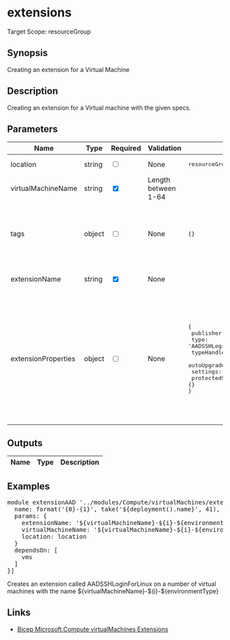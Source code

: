 # extensions

Target Scope: resourceGroup

## Synopsis
Creating an extension for a Virtual Machine

## Description
Creating an extension for a Virtual machine with the given specs.

## Parameters
| Name | Type | Required | Validation | Default value | Description |
| -- |  -- | -- | -- | -- | -- |
| location | string | <input type="checkbox"> | None | <pre>resourceGroup().location</pre> | Specifies the Azure location where the resource should be created. Defaults to the resourcegroup location. |
| virtualMachineName | string | <input type="checkbox" checked> | Length between 1-64 | <pre></pre> | The name of the virtual machine. This need to be pre-existing.<br>Min length: 1<br>Max length: 15 for windows & 64 for linux. |
| tags | object | <input type="checkbox"> | None | <pre>{}</pre> | The tags to apply to this resource. This is an object with key/value pairs.<br>Example:<br>{<br>&nbsp;&nbsp;&nbsp;FirstTag: myvalue<br>&nbsp;&nbsp;&nbsp;SecondTag: another value<br>} |
| extensionName | string | <input type="checkbox" checked> | None | <pre></pre> | The name of the extension.<br>Example:<br>'&#36;{virtualMachineName}/AADSSHLoginForLinux' |
| extensionProperties | object | <input type="checkbox"> | None | <pre>{<br>  publisher: 'Microsoft.Azure.ActiveDirectory'<br>  type: 'AADSSHLoginForLinux'<br>  typeHandlerVersion: '1.0'<br>  autoUpgradeMinorVersion: true<br>  settings: {}<br>  protectedSettings: {}<br>}</pre> | Setting up the properties for a particular extension. This cannot be empty.<br>For options and structure see: https://learn.microsoft.com/en-us/azure/templates/microsoft.compute/virtualmachines/extensions?pivots=deployment-language-bicep#virtualmachineextensionproperties<br>Example:<br>{<br>&nbsp;&nbsp;&nbsp;publisher: 'Microsoft.Azure.ActiveDirectory'<br>&nbsp;&nbsp;&nbsp;type: 'AADSSHLoginForLinux'<br>&nbsp;&nbsp;&nbsp;typeHandlerVersion: '1.0'<br>&nbsp;&nbsp;&nbsp;autoUpgradeMinorVersion: true<br>&nbsp;&nbsp;&nbsp;settings: {}<br>&nbsp;&nbsp;&nbsp;protectedSettings: {}<br>} |
## Outputs
| Name | Type | Description |
| -- |  -- | -- |
## Examples
<pre>
module extensionAAD '../modules/Compute/virtualMachines/extensions.bicep' = [for i in range(0, vmCount): {
  name: format('{0}-{1}', take('${deployment().name}', 41), 'aadextDeploy-${i}')
  params: {
    extensionName: '${virtualMachineName}-${i}-${environmentType}/AADSSHLoginForLinux'
    virtualMachineName: '${virtualMachineName}-${i}-${environmentType}'
    location: location
  }
  dependsOn: [
    vms
  ]
}]
</pre>
<p>Creates an extension called AADSSHLoginForLinux on a number of virtual machines with the name ${virtualMachineName}-${i}-${environmentType}</p>

## Links
- [Bicep Microsoft.Compute virtualMachines Extensions](https://learn.microsoft.com/en-us/azure/templates/microsoft.compute/virtualmachines/extensions?pivots=deployment-language-bicep)



